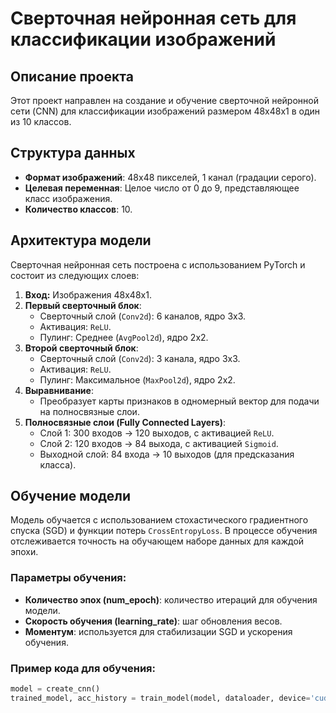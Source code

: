 # Сверточная нейронная сеть для классификации изображений

## Описание проекта

Этот проект направлен на создание и обучение сверточной нейронной сети (CNN) для классификации изображений размером 48x48x1 в один из 10 классов.


## Структура данных

- **Формат изображений**: 48x48 пикселей, 1 канал (градации серого).
- **Целевая переменная**: Целое число от 0 до 9, представляющее класс изображения.
- **Количество классов**: 10.

## Архитектура модели

Сверточная нейронная сеть построена с использованием PyTorch и состоит из следующих слоев:

1. **Вход:** Изображения 48x48x1.
2. **Первый сверточный блок**:
   - Сверточный слой (`Conv2d`): 6 каналов, ядро 3x3.
   - Активация: `ReLU`.
   - Пулинг: Среднее (`AvgPool2d`), ядро 2x2.
3. **Второй сверточный блок**:
   - Сверточный слой (`Conv2d`): 3 канала, ядро 3x3.
   - Активация: `ReLU`.
   - Пулинг: Максимальное (`MaxPool2d`), ядро 2x2.
4. **Выравнивание**:
   - Преобразует карты признаков в одномерный вектор для подачи на полносвязные слои.
5. **Полносвязные слои (Fully Connected Layers)**:
   - Слой 1: 300 входов → 120 выходов, с активацией `ReLU`.
   - Слой 2: 120 входов → 84 выхода, с активацией `Sigmoid`.
   - Выходной слой: 84 входа → 10 выходов (для предсказания класса).

## Обучение модели

Модель обучается с использованием стохастического градиентного спуска (SGD) и функции потерь `CrossEntropyLoss`. В процессе обучения отслеживается точность на обучающем наборе данных для каждой эпохи.

### Параметры обучения:

- **Количество эпох (num_epoch)**: количество итераций для обучения модели.
- **Скорость обучения (learning_rate)**: шаг обновления весов.
- **Моментум**: используется для стабилизации SGD и ускорения обучения.

### Пример кода для обучения:

```python
model = create_cnn()
trained_model, acc_history = train_model(model, dataloader, device='cuda', num_epoch=20, learning_rate=0.01)
